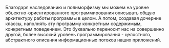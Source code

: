 Благодаря наследованию и полиморфизму мы можем на уровне объектно-ориентированного программирования описывать общую архитектуру работы программы в целом. А потом, создавая дочерние классы, наполнять эту программу конкретным содержимым, конкретным поведением. Это буквально переносит нас на совершенно другой, более высокий уровень программирования - целостного, абстрактного описания информационных потоков наших приложений.

